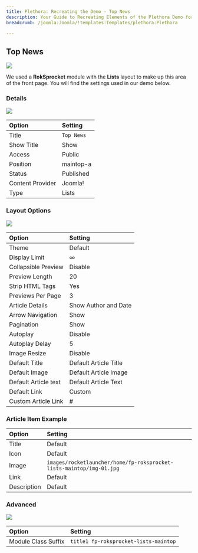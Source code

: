 ```yaml
---
title: Plethora: Recreating the Demo - Top News
description: Your Guide to Recreating Elements of the Plethora Demo for Joomla
breadcrumb: /joomla:Joomla/!templates:Templates/plethora:Plethora

---
```


Top News
-----

![][demo]

We used a **RokSprocket** module with the **Lists** layout to make up this area of the front page. You will find the settings used in our demo below.

### Details

![][demo2]

| Option           | Setting     |
| :----------      | :---------- |
| Title            | `Top News`  |
| Show Title       | Show        |
| Access           | Public      |
| Position         | maintop-a   |
| Status           | Published   |
| Content Provider | Joomla!     |
| Type             | Lists       |

### Layout Options

![][demo3]

| Option               | Setting               |
| :----------          | :----------           |
| Theme                | Default               |
| Display Limit        | ∞                     |
| Collapsible Preview  | Disable               |
| Preview Length       | 20                    |
| Strip HTML Tags      | Yes                   |
| Previews Per Page    | 3                     |
| Article Details      | Show Author and Date  |
| Arrow Navigation     | Show                  |
| Pagination           | Show                  |
| Autoplay             | Disable               |
| Autoplay Delay       | 5                     |
| Image Resize         | Disable               |
| Default Title        | Default Article Title |
| Default Image        | Default Article Image |
| Default Article text | Default Article Text  |
| Default Link         | Custom                |
| Custom Article Link  | #                     |

### Article Item Example

| Option      | Setting                                                              |
| :---------- | :----------                                                          |
| Title       | Default                                                              |
| Icon        | Default                                                              |
| Image       | `images/rocketlauncher/home/fp-roksprocket-lists-maintop/img-01.jpg` |
| Link        | Default                                                              |
| Description | Default                                                              |

### Advanced

![][demo4]

| Option              | Setting                               |
| :----------         | :----------                           |
| Module Class Suffix | `title1 fp-roksprocket-lists-maintop` |

[demo]: assets/demo_9.jpeg
[demo2]: assets/demo_9a.jpeg
[demo3]: assets/demo_9b.jpeg
[demo4]: assets/demo_9c.jpeg
[demo5]: assets/demo_9d.jpeg
